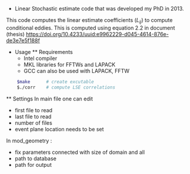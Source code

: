 * Linear Stochastic estimate code that was developed my PhD in 2013.

This code computes the linear estimate coefficients ($L_{ij}$) to compute conditional eddies. This is computed using equation 2.2 in document (thesis) https://doi.org/10.4233/uuid:e9962229-d045-4614-876e-de3e7e5f188f

* Usage
** Requirements
   - Intel compiler
   - MKL libraries for FFTWs and LAPACK
   - GCC can also be used with LAPACK, FFTW

```bash
	$make      # create excutable
	$./corr    # compute LSE correlations
```

** Settings 
   In main file one can edit
   - first file to read
   - last file to read
   - number of files
   - event plane location needs to be set

   In mod_geometry :
   - fix parameters connected with size of domain and all
   - path to database
   - path for output



